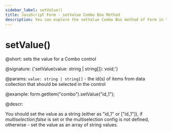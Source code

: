```yaml
---
sidebar_label: setValue()
title: JavaScript Form - setValue Combo Box Method 
description: You can explore the setValue Combo Box method of Form in the documentation of the DHTMLX JavaScript UI library. Browse developer guides and API reference, try out code examples and live demos, and download a free 30-day evaluation version of DHTMLX Suite 7.
---
```


# setValue()

@short: sets the value for a Combo control

@signature: {'setValue(value: string | string[]): void;'}

@params:
`value: string | string[]` - the id(s) of items from data collection that should be selected in the control  

@example:
form.getItem("combo").setValue("id_1");

@descr:

You should set the value as a string (either as "id_1" or ["id_1"]), if *multiselection:false* is set or the multiselection config is not defined, otherwise - set the value as an array of string values.
